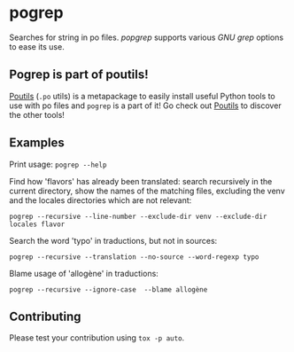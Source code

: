 # pogrep

Searches for string in po files. *popgrep* supports various *GNU grep* options
to ease its use.

## Pogrep is part of poutils!

[Poutils](https://pypi.org/project/poutils) (`.po` utils) is a metapackage to easily install useful Python tools to use with po files
and `pogrep` is a part of it! Go check out [Poutils](https://pypi.org/project/poutils) to discover the other tools!

## Examples

Print usage: `pogrep --help`

Find how 'flavors' has already been translated: search recursively in the
current directory, show the names of the matching files, excluding the venv and the
locales directories which are not relevant:

`pogrep --recursive --line-number --exclude-dir venv --exclude-dir locales flavor `

Search the word 'typo' in traductions, but not in sources:

`pogrep --recursive --translation --no-source --word-regexp typo `

Blame usage of 'allogène' in traductions:

`pogrep --recursive --ignore-case  --blame allogène `


## Contributing

Please test your contribution using `tox -p auto`.
